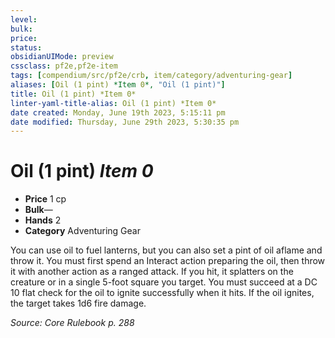 ```yaml
---
level:
bulk:
price:
status:
obsidianUIMode: preview
cssclass: pf2e,pf2e-item
tags: [compendium/src/pf2e/crb, item/category/adventuring-gear]
aliases: [Oil (1 pint) *Item 0*, "Oil (1 pint)"]
title: Oil (1 pint) *Item 0*
linter-yaml-title-alias: Oil (1 pint) *Item 0*
date created: Monday, June 19th 2023, 5:15:11 pm
date modified: Thursday, June 29th 2023, 5:30:35 pm
---
```


# Oil (1 pint) *Item 0*

- **Price** 1 cp
- **Bulk**—
- **Hands** 2
- **Category** Adventuring Gear

You can use oil to fuel lanterns, but you can also set a pint of oil aflame and throw it. You must first spend an Interact action preparing the oil, then throw it with another action as a ranged attack. If you hit, it splatters on the creature or in a single 5-foot square you target. You must succeed at a DC 10 flat check for the oil to ignite successfully when it hits. If the oil ignites, the target takes 1d6 fire damage.

*Source: Core Rulebook p. 288*
